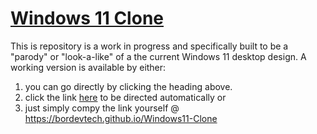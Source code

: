 # [Windows 11 Clone](https://bordevtech.github.io/Windows11-Clone)

This is repository is a work in progress and specifically built to be a "parody" or "look-a-like" of a the current Windows 11 desktop design.
   A working version is available by either:
   1. you can go directly by clicking the heading above.
   2. click the link [here](https://bordevtech.github.io/Windows11-Clone) to be directed automatically
or 
   4. just simply compy the link yourself @ https://bordevtech.github.io/Windows11-Clone
 
